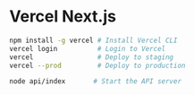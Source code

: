 # Vercel Next.js

```sh
npm install -g vercel # Install Vercel CLI
vercel login          # Login to Vercel
vercel                # Deploy to staging
vercel --prod         # Deploy to production
```

```sh
node api/index       # Start the API server
```

